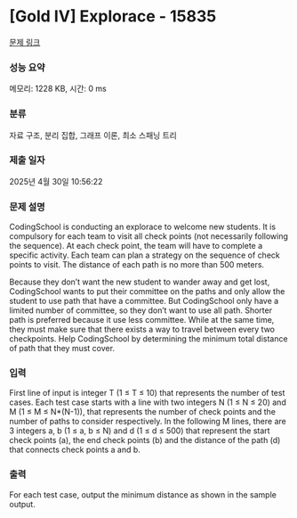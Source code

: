 # [Gold IV] Explorace - 15835 

[문제 링크](https://www.acmicpc.net/problem/15835) 

### 성능 요약

메모리: 1228 KB, 시간: 0 ms

### 분류

자료 구조, 분리 집합, 그래프 이론, 최소 스패닝 트리

### 제출 일자

2025년 4월 30일 10:56:22

### 문제 설명

<p>CodingSchool is conducting an explorace to welcome new students. It is compulsory for each team to visit all check points (not necessarily following the sequence). At each check point, the team will have to complete a specific activity. Each team can plan a strategy on the sequence of check points to visit. The distance of each path is no more than 500 meters.</p>

<p>Because they don’t want the new student to wander away and get lost, CodingSchool wants to put their committee on the paths and only allow the student to use path that have a committee. But CodingSchool only have a limited number of committee, so they don’t want to use all path. Shorter path is preferred because it use less committee. While at the same time, they must make sure that there exists a way to travel between every two checkpoints. Help CodingSchool by determining the minimum total distance of path that they must cover.</p>

### 입력 

 <p>First line of input is integer T (1 ≤ T ≤ 10) that represents the number of test cases. Each test case starts with a line with two integers N (1 ≤ N ≤ 20) and M (1 ≤ M ≤ N*(N-1)), that represents the number of check points and the number of paths to consider respectively. In the following M lines, there are 3 integers a, b (1 ≤ a, b ≤ N) and d (1 ≤ d ≤ 500) that represent the start check points (a), the end check points (b) and the distance of the path (d) that connects check points a and b.</p>

### 출력 

 <p>For each test case, output the minimum distance as shown in the sample output.</p>

